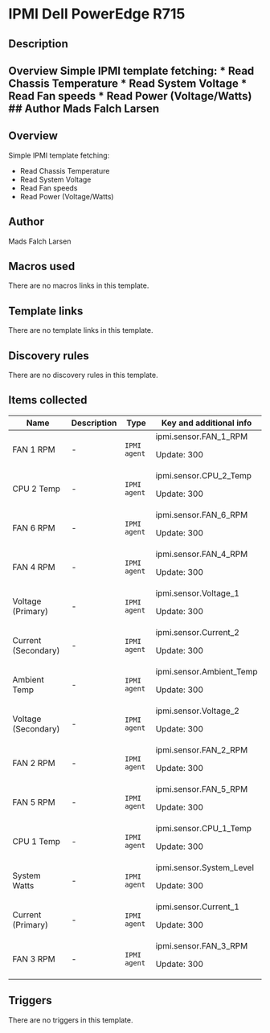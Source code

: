 # IPMI Dell PowerEdge R715

## Description

## Overview Simple IPMI template fetching: * Read Chassis Temperature * Read System Voltage * Read Fan speeds * Read Power (Voltage/Watts) ## Author Mads Falch Larsen 

## Overview

Simple IPMI template fetching:


 


* Read Chassis Temperature  
* Read System Voltage  
* Read Fan speeds  
* Read Power (Voltage/Watts)  
  




## Author

Mads Falch Larsen

## Macros used

There are no macros links in this template.

## Template links

There are no template links in this template.

## Discovery rules

There are no discovery rules in this template.

## Items collected

|Name|Description|Type|Key and additional info|
|----|-----------|----|----|
|FAN 1 RPM|<p>-</p>|`IPMI agent`|ipmi.sensor.FAN_1_RPM<p>Update: 300</p>|
|CPU 2 Temp|<p>-</p>|`IPMI agent`|ipmi.sensor.CPU_2_Temp<p>Update: 300</p>|
|FAN 6 RPM|<p>-</p>|`IPMI agent`|ipmi.sensor.FAN_6_RPM<p>Update: 300</p>|
|FAN 4 RPM|<p>-</p>|`IPMI agent`|ipmi.sensor.FAN_4_RPM<p>Update: 300</p>|
|Voltage (Primary)|<p>-</p>|`IPMI agent`|ipmi.sensor.Voltage_1<p>Update: 300</p>|
|Current (Secondary)|<p>-</p>|`IPMI agent`|ipmi.sensor.Current_2<p>Update: 300</p>|
|Ambient Temp|<p>-</p>|`IPMI agent`|ipmi.sensor.Ambient_Temp<p>Update: 300</p>|
|Voltage (Secondary)|<p>-</p>|`IPMI agent`|ipmi.sensor.Voltage_2<p>Update: 300</p>|
|FAN 2 RPM|<p>-</p>|`IPMI agent`|ipmi.sensor.FAN_2_RPM<p>Update: 300</p>|
|FAN 5 RPM|<p>-</p>|`IPMI agent`|ipmi.sensor.FAN_5_RPM<p>Update: 300</p>|
|CPU 1 Temp|<p>-</p>|`IPMI agent`|ipmi.sensor.CPU_1_Temp<p>Update: 300</p>|
|System Watts|<p>-</p>|`IPMI agent`|ipmi.sensor.System_Level<p>Update: 300</p>|
|Current (Primary)|<p>-</p>|`IPMI agent`|ipmi.sensor.Current_1<p>Update: 300</p>|
|FAN 3 RPM|<p>-</p>|`IPMI agent`|ipmi.sensor.FAN_3_RPM<p>Update: 300</p>|
## Triggers

There are no triggers in this template.

